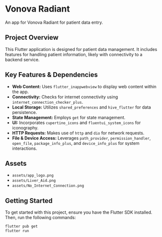 # Vonova Radiant

An app for Vonova Radiant for patient data entry.

## Project Overview

This Flutter application is designed for patient data management. It includes features for handling patient information, likely with connectivity to a backend service.

## Key Features & Dependencies

*   **Web Content:** Uses `flutter_inappwebview` to display web content within the app.
*   **Connectivity:** Checks for internet connectivity using `internet_connection_checker_plus`.
*   **Local Storage:** Utilizes `shared_preferences` and `hive_flutter` for data persistence.
*   **State Management:** Employs `get` for state management.
*   **UI:** Incorporates `cupertino_icons` and `fluentui_system_icons` for iconography.
*   **HTTP Requests:** Makes use of `http` and `dio` for network requests.
*   **File & Device Access:** Leverages `path_provider`, `permission_handler`, `open_file`, `package_info_plus`, and `device_info_plus` for system interactions.

## Assets

*   `assets/app_logo.png`
*   `assets/Liver_Aid.png`
*   `assets/No_Internet_Connection.png`

## Getting Started

To get started with this project, ensure you have the Flutter SDK installed. Then, run the following commands:

```bash
flutter pub get
flutter run
```